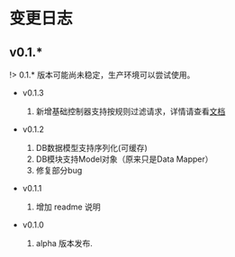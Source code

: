 # 变更日志
## v0.1.*

!> 0.1.* 版本可能尚未稳定，生产环境可以尝试使用。

 - v0.1.3
    1. 新增基础控制器支持按规则过滤请求，详情请查看[文档](/route_controller.md)

 - v0.1.2
    1. DB数据模型支持序列化(可缓存)
    1. DB模块支持Model对象（原来只是Data Mapper）
    2. 修复部分bug


 - v0.1.1
    1. 增加 readme 说明

 - v0.1.0
    1. alpha 版本发布.

